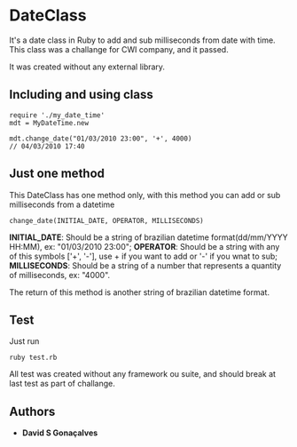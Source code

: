 # DateClass
It's  a date class in Ruby to add and sub milliseconds from date with time.
This class was a challange for CWI company, and it passed.

It was created without any external library.

## Including and using class
```
require './my_date_time'
mdt = MyDateTime.new

mdt.change_date("01/03/2010 23:00", '+', 4000)
// 04/03/2010 17:40
```

## Just one method
This DateClass has one method only, with this method you can add or sub milliseconds from a datetime
```
change_date(INITIAL_DATE, OPERATOR, MILLISECONDS)
```
**INITIAL_DATE**: Should be a string of brazilian datetime format(dd/mm/YYYY HH:MM), ex: "01/03/2010 23:00";
**OPERATOR**: Should be a string with any of this symbols ['+', '-'], use + if you want to add or '-' if you wnat to sub;
**MILLISECONDS**: Should be a string of a number that represents a quantity of milliseconds, ex: "4000".

The return of this method is another string of brazilian datetime format.

## Test
Just run 
```
ruby test.rb
```
All test was created without any framework ou suite, and should break at last test as part of challange.

## Authors
* **David S Gonaçalves**
